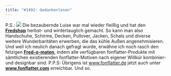 ```yaml
---
title: "#1492: Gedankenlesen"
---
```


P.S.:
<a href="http://fredshop.spreadshirt.de/"><img src="http://www.fonflatter.de/bilder/fredshop_winter.png"></a>
Die bezaubernde Luise war mal wieder fleißig und hat den <a href="http://fredshop.spreadshirt.de/"><strong>Fredshop</strong></a> herbst- und wintertauglich gemacht. So kann man also Handschuhe, Schirme, Decken, Pullover, Jacken, Schals und diverse weitere Wunderbaritäten erwerben, die das kühle Außen angenehmisieren.
Und weil ich neulich danach gefragt wurde, erwähne ich noch rasch den fetzigen <a href="http://fred-o-mat.spreadshirt.de/"><strong>Fred-o-maten</strong></a>, indem alle verfügbaren fonflatter-Produkte mit sämtlichen existierenden fonflatter-Motiven nach eigener Willkür kombinier- und designbar sind. 
P.P.S:
Übrigens ist <a href="http://www.fonflatter.de">www.fonflatter.de</a> jetzt auch unter <a href="http://www.fonflatter.com"><strong>www.fonflatter.com</strong></a> erreichbar.
Und so.

